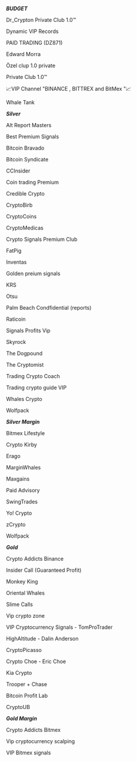 ***BUDGET***

Dr_Crypton Private Club 1.0™

Dynamic VIP Records

PAID TRADING (DZ871)

Edward Morra

Özel clup 1.0 private


Private Club 1.0™

📈VIP Channel "BINANCE , BITTREX and BitMex "📈

Whale Tank



***Silver***

Alt Report Masters

Best Premium Signals

Bitcoin Bravado

Bitcoin Syndicate

CCInsider

Coin trading Premium

Credible Crypto

CryptoBirb

CryptoCoins

CryptoMedicas

Crypto Signals Premium Club

FatPig

Inventas

Golden preium signals

KRS

Otsu

Palm Beach Condfidential (reports)

Raticoin

Signals Profits Vip

Skyrock

The Dogpound

The Cryptomist

Trading Crypto Coach

Trading crypto guide VIP

Whales Crypto

Wolfpack



***Silver Margin***

Bitmex Lifestyle

Crypto Kirby

Erago

MarginWhales

Maxgains

Paid Advisory

SwingTrades

Yo! Crypto

zCrypto

Wolfpack



***Gold***

Crypto Addicts Binance

Insider Call (Guaranteed Profit)

Monkey King

Oriental Whales

Slime Calls

Vip crypto zone

VIP Cryptocurrency Signals - TomProTrader

HighAltitude - Dalin Anderson

CryptoPicasso

Crypto Choe - Eric Choe

Kia Crypto

Trooper + Chase

Bitcoin Profit Lab

CryptoUB


***Gold Margin***

Crypto Addicts Bitmex

Vip cryptocurrency scalping

VIP Bitmex signals